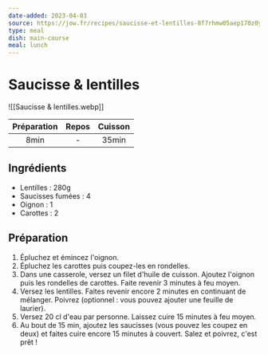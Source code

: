 ```yaml
---
date-added: 2023-04-03
source: https://jow.fr/recipes/saucisse-et-lentilles-8f7rhmw05aep170z0ywm
type: meal
dish: main-course
meal: lunch
---
```


# Saucisse & lentilles

![[Saucisse & lentilles.webp]]

| Préparation | Repos | Cuisson |
|:-----------:|:-----:|:-------:|
|    8min     |   -   |  35min  |

## Ingrédients

- Lentilles : 280g
- Saucisses fumées : 4
- Oignon : 1
- Carottes : 2

## Préparation

1. Épluchez et émincez l'oignon.
2. Épluchez les carottes puis coupez-les en rondelles.
3. Dans une casserole, versez un filet d'huile de cuisson. Ajoutez l'oignon puis les rondelles de carottes. Faite revenir 3 minutes à feu moyen.
4. Versez les lentilles. Faites revenir encore 2 minutes en continuant de mélanger. Poivrez (optionnel : vous pouvez ajouter une feuille de laurier).
5. Versez 20 cl d'eau par personne. Laissez cuire 15 minutes à feu moyen.
6. Au bout de 15 min, ajoutez les saucisses (vous pouvez les coupez en deux) et faites cuire encore 15 minutes à couvert. Salez et poivrez, c'est prêt !
